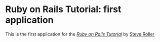 # Ruby on Rails Tutorial: first application

This is the first application for the [*Ruby on Rails Tutorial*](http://railstutorial.org) by [Steve Roller](http://www.rollergroup.com)